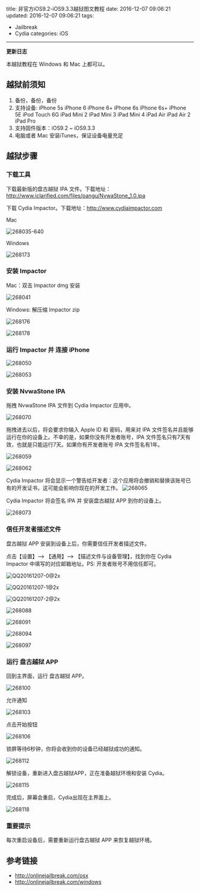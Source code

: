 title: 非官方iOS9.2-iOS9.3.3越狱图文教程 
date: 2016-12-07 09:06:21
updated: 2016-12-07 09:06:21
tags:
- Jailbreak
- Cydia
categories: iOS
---

**更新日志**

本越狱教程在 Windows 和 Mac 上都可以。

## 越狱前须知

1. 备份，备份，备份
2. 支持设备: iPhone 5s iPhone 6 iPhone 6+ iPhone 6s iPhone 6s+ iPhone 5E iPod Touch 6G iPad Mini 2 iPad Mini 3 iPad Mini 4 iPad Air iPad Air 2 iPad Pro
3. 支持固件版本：iOS9.2 ~ iOS9.3.3
4. 电脑或者 Mac 安装iTunes，保证设备电量充足

<!-- more -->

## 越狱步骤

### 下载工具
下载最新版的盘古越狱 IPA 文件。下载地址：<http://www.iclarified.com/files/pangu/NvwaStone_1.0.ipa>

下载 Cydia Impactor。下载地址：<http://www.cydiaimpactor.com>

Mac

![268035-640](/images/2016-12-07-268035-640.jpg)

Windows

![268173](/images/2016-12-07-268173.jpg)

### 安装 Impactor

Mac：双击 Impactor dmg 安装

![268041](/images/2016-12-07-268041.jpg)

Windows: 解压缩 Impactor zip

![268176](/images/2016-12-07-268176.jpg)

![268178](/images/2016-12-07-268178.jpg)

### 运行 Impactor 并 连接 iPhone

![268050](/images/2016-12-07-268050.jpg)

![268053](/images/2016-12-07-268053.jpg)

### 安装 NvwaStone IPA 

拖拽 NvwaStone IPA 文件到 Cydia Impactor 应用中。

![268070](/images/2016-12-07-268070.jpg)

拖拽进去以后，将会要求你输入 Apple ID 和 密码，用来对 IPA 文件签名并且能够运行在你的设备上。不幸的是，如果你没有开发者账号，IPA 文件签名只有7天有效，也就是只能运行7天。如果你有开发者账号 IPA 文件签名有1年。

![268059](/images/2016-12-07-268059.jpg)

![268062](/images/2016-12-07-268062.jpg)

Cydia Impactor 将会显示一个警告给开发者：这个应用将会撤销和替换该账号已有的开发证书，这可能会影响你现在的开发工作。
![268065](/images/2016-12-07-268065.jpg)

Cydia Impactor 将会签名 IPA 并 安装盘古越狱 APP 到你的设备上。

![268073](/images/2016-12-07-268073.jpg)

### 信任开发者描述文件

盘古越狱 APP 安装到设备上后，你需要信任开发者描述文件。

点击【设置】——> 【通用】——> 【描述文件与设备管理】，找到你在 Cydia Impactor 中填写的对应邮箱地址。PS: 开发者账号不用信任即可。

![QQ20161207-0@2x](/images/2016-12-07-QQ20161207-0@2x.png)

![QQ20161207-1@2x](/images/2016-12-07-QQ20161207-1@2x.png)


![QQ20161207-2@2x](/images/2016-12-07-QQ20161207-2@2x.png)

![268088](/images/2016-12-07-268088.jpg)

![268091](/images/2016-12-07-268091.jpg)

![268094](/images/2016-12-07-268094.jpg)

![268097](/images/2016-12-07-268097.jpg)

### 运行 盘古越狱 APP

回到主界面，运行 盘古越狱 APP。

![268100](/images/2016-12-07-268100.jpg)

允许通知

![268103](/images/2016-12-07-268103.jpg)

点击开始按钮

![268106](/images/2016-12-07-268106.jpg)

锁屏等待6秒钟，你将会收到你的设备已经越狱成功的通知。

![268112](/images/2016-12-07-268112.jpg)

解锁设备，重新进入盘古越狱APP，正在准备越狱环境和安装 Cydia。

![268115](/images/2016-12-07-268115.jpg)

完成后，屏幕会重启，Cydia出现在主界面上。

![268118](/images/2016-12-07-268118.jpg)

### 重要提示

每次重启设备后，需要重新运行盘古越狱 APP 来恢复越狱环境。

## 参考链接
* <http://onlinejailbreak.com/osx>
* <http://onlinejailbreak.com/windows>

